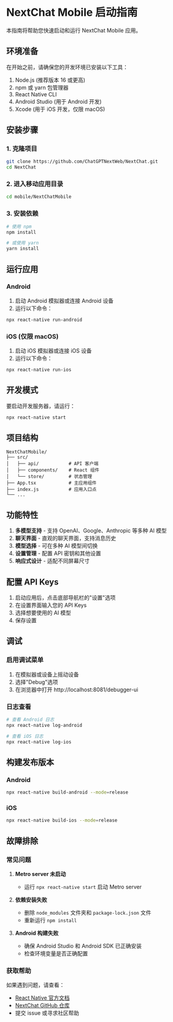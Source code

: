 # NextChat Mobile 启动指南

本指南将帮助您快速启动和运行 NextChat Mobile 应用。

## 环境准备

在开始之前，请确保您的开发环境已安装以下工具：

1. Node.js (推荐版本 16 或更高)
2. npm 或 yarn 包管理器
3. React Native CLI
4. Android Studio (用于 Android 开发)
5. Xcode (用于 iOS 开发，仅限 macOS)

## 安装步骤

### 1. 克隆项目

```bash
git clone https://github.com/ChatGPTNextWeb/NextChat.git
cd NextChat
```

### 2. 进入移动应用目录

```bash
cd mobile/NextChatMobile
```

### 3. 安装依赖

```bash
# 使用 npm
npm install

# 或使用 yarn
yarn install
```

## 运行应用

### Android

1. 启动 Android 模拟器或连接 Android 设备
2. 运行以下命令：

```bash
npx react-native run-android
```

### iOS (仅限 macOS)

1. 启动 iOS 模拟器或连接 iOS 设备
2. 运行以下命令：

```bash
npx react-native run-ios
```

## 开发模式

要启动开发服务器，请运行：

```bash
npx react-native start
```

## 项目结构

```
NextChatMobile/
├── src/
│   ├── api/           # API 客户端
│   ├── components/    # React 组件
│   └── store/         # 状态管理
├── App.tsx            # 主应用组件
├── index.js           # 应用入口点
└── ...
```

## 功能特性

1. **多模型支持** - 支持 OpenAI、Google、Anthropic 等多种 AI 模型
2. **聊天界面** - 直观的聊天界面，支持消息历史
3. **模型选择** - 可在多种 AI 模型间切换
4. **设置管理** - 配置 API 密钥和其他设置
5. **响应式设计** - 适配不同屏幕尺寸

## 配置 API Keys

1. 启动应用后，点击底部导航栏的"设置"选项
2. 在设置界面输入您的 API Keys
3. 选择想要使用的 AI 模型
4. 保存设置

## 调试

### 启用调试菜单

1. 在模拟器或设备上摇动设备
2. 选择"Debug"选项
3. 在浏览器中打开 http://localhost:8081/debugger-ui

### 日志查看

```bash
# 查看 Android 日志
npx react-native log-android

# 查看 iOS 日志
npx react-native log-ios
```

## 构建发布版本

### Android

```bash
npx react-native build-android --mode=release
```

### iOS

```bash
npx react-native build-ios --mode=release
```

## 故障排除

### 常见问题

1. **Metro server 未启动**
   - 运行 `npx react-native start` 启动 Metro server

2. **依赖安装失败**
   - 删除 `node_modules` 文件夹和 `package-lock.json` 文件
   - 重新运行 `npm install`

3. **Android 构建失败**
   - 确保 Android Studio 和 Android SDK 已正确安装
   - 检查环境变量是否正确配置

### 获取帮助

如果遇到问题，请查看：
- [React Native 官方文档](https://reactnative.dev/)
- [NextChat GitHub 仓库](https://github.com/ChatGPTNextWeb/NextChat)
- 提交 issue 或寻求社区帮助